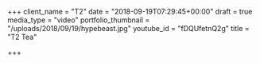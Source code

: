 +++
client_name = "T2"
date = "2018-09-19T07:29:45+00:00"
draft = true
media_type = "video"
portfolio_thumbnail = "/uploads/2018/09/19/hypebeast.jpg"
youtube_id = "fDQUfetnQ2g"
title = "T2 Tea"

+++
